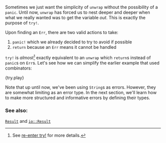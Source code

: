 Sometimes we just want the simplicity of `unwrap` without the possibility of 
a `panic`. Until now, `unwrap` has forced us to nest deeper and deeper when 
what we really wanted was to get the variable *out*. This is exactly the purpose of `try!`. 

Upon finding an `Err`, there are two valid actions to take:

1. `panic!` which we already decided to try to avoid if possible
2. `return` because an `Err` means it cannot be handled

`try!` is *almost*[^1] exactly equivalent to an `unwrap` which `return`s 
instead of `panic`s on `Err`s. Let's see how we can simplify the earlier 
example that used combinators:

{try.play}

Note that up until now, we've been using `String`s as errors. However, they 
are somewhat limiting as an error type. In the next section, we'll learn how 
to make more structured and informative errors by defining their types. 

[^1]: See [re-enter try!][re_enter_try] for more details.

### See also:

[`Result`][result] and [`io::Result`][io_result]

[result]: https://doc.rust-lang.org/std/result/enum.Result.html
[io_result]: https://doc.rust-lang.org/std/io/type.Result.html
[re_enter_try]: /error/reenter_try.html
